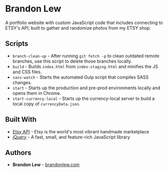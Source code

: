 # Brandon Lew

A portfolio website with custom JavaScript code that includes connecting to ETSY's API; built to gather and randomize photos from my ETSY shop.

## Scripts

- `branch-clean-up` - After running `git fetch -p` to clean outdated remote branches, use this script to delete those branches locally.
- `build` - Builds `index.html` from `index-staging.html` and minifies the JS and CSS files.
- `sass-watch` - Starts the automated Gulp script that compiles SASS changes.
- `start` - Starts up the production and pre-prod environments locally and opens them in Chrome.
- `start-currency-local` - Starts up the currency-local server to build a local copy of `currencyData.json`.

## Built With

- [Etsy API](https://www.etsy.com/developers/documentation/) - Etsy is the world's most vibrant handmade marketplace
- [jQuery](http://jquery.com/) - A fast, small, and feature-rich JavaScript library

## Authors

- **Brandon Lew** - [brandonlew.com](http://www.brandonlew.com)
